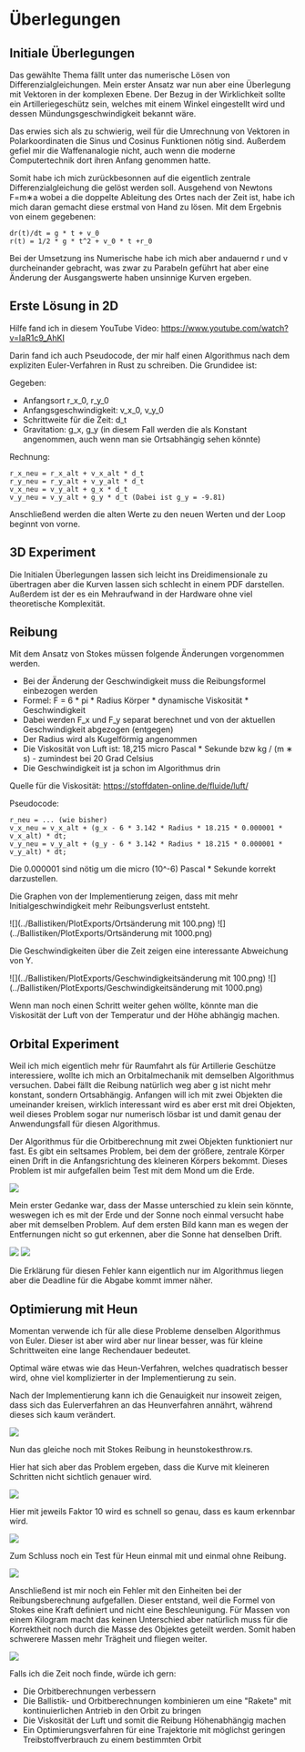 # Überlegungen


## Initiale Überlegungen

Das gewählte Thema fällt unter das numerische Lösen von Differenzialgleichungen.
Mein erster Ansatz war nun aber eine Überlegung mit Vektoren in der komplexen Ebene.
Der Bezug in der Wirklichkeit sollte ein Artilleriegeschütz sein, welches mit einem Winkel eingestellt wird 
und dessen Mündungsgeschwindigkeit bekannt wäre.

Das erwies sich als zu schwierig, weil für die Umrechnung von Vektoren in Polarkoordinaten die Sinus und 
Cosinus Funktionen nötig sind. Außerdem gefiel mir die Waffenanalogie nicht, auch wenn die moderne Computertechnik 
dort ihren Anfang genommen hatte.

Somit habe ich mich zurückbesonnen auf die eigentlich zentrale Differenzialgleichung die gelöst werden soll.
Ausgehend von Newtons F=m∗a wobei a die doppelte Ableitung des Ortes nach der Zeit ist, habe ich mich daran gemacht 
diese erstmal von Hand zu lösen. Mit dem Ergebnis von einem gegebenen:

```
dr(t)/dt = g * t + v_0
r(t) = 1/2 * g * t^2 + v_0 * t +r_0
```

Bei der Umsetzung ins Numerische habe ich mich aber andauernd r und v durcheinander gebracht, was zwar zu 
Parabeln geführt hat aber eine Änderung der Ausgangswerte haben unsinnige Kurven ergeben.


## Erste Lösung in 2D

Hilfe fand ich in diesem YouTube Video: https://www.youtube.com/watch?v=IaR1c9_AhKI

Darin fand ich auch Pseudocode, der mir half einen Algorithmus nach dem expliziten Euler-Verfahren in Rust zu schreiben.
Die Grundidee ist:

Gegeben:
- Anfangsort r_x_0, r_y_0
- Anfangsgeschwindigkeit: v_x_0, v_y_0
- Schrittweite für die Zeit: d_t
- Gravitation: g_x, g_y (in diesem Fall werden die als Konstant angenommen, auch wenn man sie Ortsabhängig sehen könnte)

Rechnung:
```
r_x_neu = r_x_alt + v_x_alt * d_t
r_y_neu = r_y_alt + v_y_alt * d_t
v_x_neu = v_y_alt + g_x * d_t
v_y_neu = v_y_alt + g_y * d_t (Dabei ist g_y = -9.81)
```
Anschließend werden die alten Werte zu den neuen Werten und der Loop beginnt von vorne.


## 3D Experiment

Die Initialen Überlegungen lassen sich leicht ins Dreidimensionale zu übertragen aber die Kurven lassen sich
schlecht in einem PDF darstellen.
Außerdem ist der es ein Mehraufwand in der Hardware ohne viel theoretische Komplexität.


## Reibung

Mit dem Ansatz von Stokes müssen folgende Änderungen vorgenommen werden.
- Bei der Änderung der Geschwindigkeit muss die Reibungsformel einbezogen werden
- Formel: F = 6 * pi * Radius Körper * dynamische Viskosität * Geschwindigkeit 
- Dabei werden F_x und F_y separat berechnet und von der aktuellen Geschwindigkeit abgezogen (entgegen)
- Der Radius wird als Kugelförmig angenommen
- Die Viskosität von Luft ist: 18,215 micro Pascal * Sekunde bzw kg / (m ∗ s) - zumindest bei 20 Grad Celsius
- Die Geschwindigkeit ist ja schon im Algorithmus drin

Quelle für die Viskosität: https://stoffdaten-online.de/fluide/luft/

Pseudocode:
```
r_neu = ... (wie bisher)
v_x_neu = v_x_alt + (g_x - 6 * 3.142 * Radius * 18.215 * 0.000001 * v_x_alt) * dt;
v_y_neu = v_y_alt + (g_y - 6 * 3.142 * Radius * 18.215 * 0.000001 * v_y_alt) * dt;
```

Die 0.000001 sind nötig um die micro (10^-6) Pascal * Sekunde korrekt darzustellen.

Die Graphen von der Implementierung zeigen, dass mit mehr Initialgeschwindigkeit mehr Reibungsverlust entsteht.

![](../Ballistiken/PlotExports/Ortsänderung mit 100.png)
![](../Ballistiken/PlotExports/Ortsänderung mit 1000.png)

Die Geschwindigkeiten über die Zeit zeigen eine interessante Abweichung von Y.

![](../Ballistiken/PlotExports/Geschwindigkeitsänderung mit 100.png)
![](../Ballistiken/PlotExports/Geschwindigkeitsänderung mit 1000.png)

Wenn man noch einen Schritt weiter gehen wöllte, könnte man die Viskosität der Luft von der
Temperatur und der Höhe abhängig machen.


## Orbital Experiment

Weil ich mich eigentlich mehr für Raumfahrt als für Artillerie Geschütze interessiere, wollte ich mich
an Orbitalmechanik mit demselben Algorithmus versuchen.
Dabei fällt die Reibung natürlich weg aber g ist nicht mehr konstant, sondern Ortsabhängig.
Anfangen will ich mit zwei Objekten die umeinander kreisen, wirklich interessant wird es aber erst mit drei 
Objekten, weil dieses Problem sogar nur numerisch lösbar ist und damit genau der Anwendungsfall für diesen Algorithmus.

Der Algorithmus für die Orbitberechnung mit zwei Objekten funktioniert nur fast. Es gibt ein seltsames Problem, bei 
dem der größere, zentrale Körper einen Drift in die Anfangsrichtung des kleineren Körpers bekommt.
Dieses Problem ist mir aufgefallen beim Test mit dem Mond um die Erde.

![](../Ballistiken/PlotExports/MondUmDieErde.png)

Mein erster Gedanke war, dass der Masse unterschied zu klein sein könnte, weswegen ich es mit der Erde und der
Sonne noch einmal versucht habe aber mit demselben Problem.
Auf dem ersten Bild kann man es wegen der Entfernungen nicht so gut erkennen, aber die Sonne hat denselben Drift. 

![](../Ballistiken/PlotExports/ErdeUmDieSonne.png)
![](../Ballistiken/PlotExports/NurDieSonne.png)

Die Erklärung für diesen Fehler kann eigentlich nur im Algorithmus liegen aber die Deadline für die Abgabe kommt 
immer näher.

## Optimierung mit Heun

Momentan verwende ich für alle diese Probleme denselben Algorithmus von Euler. Dieser ist aber wird aber nur linear 
besser, was für kleine Schrittweiten eine lange Rechendauer bedeutet.

Optimal wäre etwas wie das Heun-Verfahren, welches quadratisch besser wird, ohne viel komplizierter in der 
Implementierung zu sein.

Nach der Implementierung kann ich die Genauigkeit nur insoweit zeigen, dass sich das Eulerverfahren an das 
Heunverfahren annährt, während dieses sich kaum verändert.

![](../Ballistiken/PlotExports/HeunVsEuler.png)

Nun das gleiche noch mit Stokes Reibung in heunstokesthrow.rs.

Hier hat sich aber das Problem ergeben, dass die Kurve mit kleineren Schritten nicht sichtlich genauer wird. 

![](../Ballistiken/PlotExports/Heun%20mit%20Reibung.png)

Hier mit jeweils Faktor 10 wird es schnell so genau, dass es kaum erkennbar wird.

![](../Ballistiken/PlotExports/HeunMitReibungMehr.png)

Zum Schluss noch ein Test für Heun einmal mit und einmal ohne Reibung.

![](../Ballistiken/PlotExports/HeunMitUndOhneReibung.png)

Anschließend ist mir noch ein Fehler mit den Einheiten bei der Reibungsberechnung aufgefallen.
Dieser entstand, weil die Formel von Stokes eine Kraft definiert und nicht eine Beschleunigung.
Für Massen von einem Kilogram macht das keinen Unterschied aber natürlich muss für die Korrektheit noch 
durch die Masse des Objektes geteilt werden. Somit haben schwerere Massen mehr Trägheit und fliegen weiter.

![](../Ballistiken/PlotExports/HeunStokesMassen.png)

Falls ich die Zeit noch finde, würde ich gern:
- Die Orbitberechnungen verbessern
- Die Ballistik- und Orbitberechnungen kombinieren um eine "Rakete" mit kontinuierlichen Antrieb in den Orbit zu bringen
- Die Viskosität der Luft und somit die Reibung Höhenabhängig machen
- Ein Optimierungsverfahren für eine Trajektorie mit möglichst geringen Treibstoffverbrauch zu einem bestimmten Orbit 
